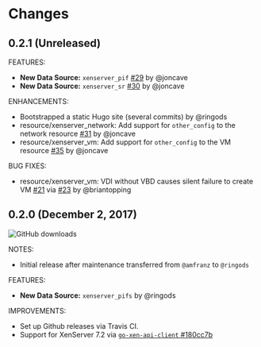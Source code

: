 # Changes

## 0.2.1 (Unreleased)

FEATURES:

* **New Data Source:** `xenserver_pif` [#29](https://github.com/ringods/terraform-provider-xenserver/pull/29) by @joncave
* **New Data Source:** `xenserver_sr` [#30](https://github.com/ringods/terraform-provider-xenserver/pull/30) by @joncave

ENHANCEMENTS:

* Bootstrapped a static Hugo site (several commits) by @ringods
* resource/xenserver_network: Add support for `other_config` to the network resource [#31](https://github.com/ringods/terraform-provider-xenserver/pull/31) by @joncave
* resource/xenserver_vm: Add support for `other_config` to the VM resource [#35](https://github.com/ringods/terraform-provider-xenserver/pull/35) by @joncave

BUG FIXES:

* resource/xenserver_vm: VDI without VBD causes silent failure to create VM [#21](https://github.com/ringods/terraform-provider-xenserver/issues/21) via [#23](https://github.com/ringods/terraform-provider-xenserver/pull/23) by @briantopping

## 0.2.0 (December 2, 2017)

![GitHub downloads](https://img.shields.io/github/downloads/ringods/terraform-provider-xenserver/v0.2.0/total.svg)

NOTES:

* Initial release after maintenance transferred from `@amfranz` to `@ringods`

FEATURES:

* **New Data Source:** `xenserver_pifs` by @ringods

IMPROVEMENTS:

* Set up Github releases via Travis CI.
* Support for XenServer 7.2 via [`go-xen-api-client` #180cc7b](https://github.com/ringods/go-xen-api-client/commit/180cc7bfb7590fbc1a81c198b0011429ac58881f)
